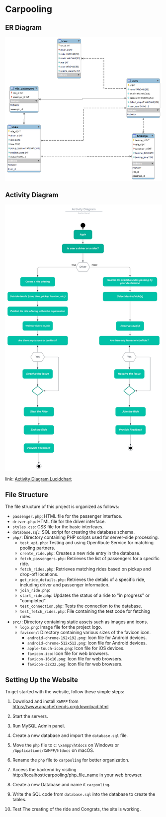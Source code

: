 # Carpooling

## ER Diagram

![ERD](Documentation/ER_Diagram.png)

## Activity Diagram

![Activity Diagram](Documentation/Activity_Diagram.svg)

link: [Activity Diagram Lucidchart](https://lucid.app/documents/embedded/612ab06c-b2ce-42f6-a908-c0d885258926#)

<!-- link: [Class Diagram Lucidchart](https://lucid.app/documents/embedded/685b0fd3-012c-4ea6-9e92-f7fae120cae1) -->


## File Structure

The file structure of this project is organized as follows:

- `passenger.php`: HTML file for the passenger interface.
- `driver.php`: HTML file for the driver interface.
- `styles.css`: CSS file for the basic interfcaes.
- `database.sql`: SQL script for creating the database schema.
- `php/`: Directory containing PHP scripts used for server-side processing.
    - `test_api.php`: Testing and using OpenRoute Service for matching pooling partners.
    - `create_ride.php`: Creates a new ride entry in the database.
    - `fetch_passengers.php`: Retrieves the list of passengers for a specific ride.
    - `fetch_rides.php`: Retrieves matching rides based on pickup and drop-off locations.
    - `get_ride_details.php`: Retrieves the details of a specific ride, including driver and passenger information.
    - `join_ride.php`: 
    - `start_ride.php`: Updates the status of a ride to "in progress" or "completed".
    - `test_connection.php`: Tests the connection to the database.
    - `test_fetch_rides.php`: File containing the test code for fetching rides.
- `src/`: Directory containing static assets such as images and icons.
    - `logo.png`: Image file for the project logo.
    - `favicon/`: Directory containing various sizes of the favicon icon.
        - `android-chrome-192x192.png`: Icon file for Android devices.
        - `android-chrome-512x512.png`: Icon file for Android devices.
        - `apple-touch-icon.png`: Icon file for iOS devices.
        - `favicon.ico`: Icon file for web browsers.
        - `favicon-16x16.png`: Icon file for web browsers.
        - `favicon-32x32.png`: Icon file for web browsers.

## Setting Up the Website

To get started with the website, follow these simple steps:

1. Download and install `XAMPP` from https://www.apachefriends.org/download.html

2. Start the servers.

3. Run MySQL Admin panel.

4. Create a new database and import the `database.sql` file.

5. Move the `php` file to `C:\xampp\htdocs` on Windows or `/Applications/XAMPP/htdocs` on macOS.

6. Rename the `php` file to `carpooling` for better organization.

7. Access the backend by visiting http://localhost/carpooling/php_file_name in your web browser.

8. Create a new Database and name it `carpooling`.

9. Write the SQL code from `database.sql` into the database to create the tables.

10. Test The creating of the ride and Congrats, the site is working.
